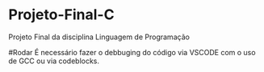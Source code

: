 # Projeto-Final-C
Projeto Final da disciplina Linguagem de Programação

#Rodar
É necessário fazer o debbuging do código via VSCODE com o uso de GCC ou via codeblocks.
